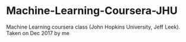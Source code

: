 # Machine-Learning-Coursera-JHU
Machine Learning coursera class (John Hopkins University, Jeff Leek). Taken on Dec 2017 by me
